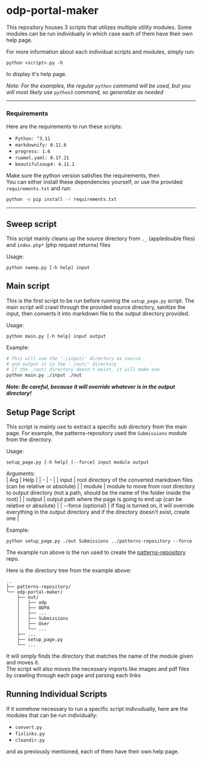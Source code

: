 # odp-portal-maker

This repository houses 3 scripts that utilizes multiple utility modules. Some modules can be run individually in which case each of them have their own help page.

For more information about each individual scripts and modules, simply run:

```
python <script>.py -h
```

to display it's help page.

_*Note: For the examples, the regular `python` command will be used, but you will most likely use `python3` command, so generalize as needed*_

---

### Requirements

Here are the requirements to run these scripts:

-   `Python: ^3.11`
-   `markdownify: 0.11.6`
-   `progress: 1.6`
-   `ruamel.yaml: 0.17.21`
-   `beautifulsoup4: 4.11.1`

Make sure the python version satisfies the requirements, then  
You can either install these dependencies yourself, or use the provided `requirements.txt` and run:

```bash
python -m pip install -r requirements.txt
```

---

## Sweep script

This script mainly cleans up the source directory from `._` (appledouble files) and `index.php*` (php request returns) files

Usage:

```
python sweep.py [-h help] input
```

## Main script

This is the first script to be run before running the `setup_page.py` script. The main script will crawl through the provided source directory, sanitize the input, then converts it into markdown file to the output directory provided.

Usage:

```
python main.py [-h help] input output
```

Example:

```bash
# This will use the './input/' directory as source
# and output it in the './out/' directory
# If the ./out/ directory doesn't exist, it will make one
python main.py ./input ./out
```

**_Note: Be careful, because it will override whatever is in the output directory!_**

## Setup Page Script

This script is mainly use to extract a specific sub directory from the main page. For example, the patterns-repository used the `Submissions` module from the directory.

Usage:

```
setup_page.py [-h help] [--force] input module output
```

Arguments:  
| Arg | Help |
| - | - |
| input | root directory of the converted markdown files (can be relative or absolute) |
| module | module to move from root directory to output directory (not a path, should be the name of the folder inside the root) |
| output | output path where the page is going to end up (can be relative or absolute) |
| --force (optional) | if flag is turned on, it will override everything in the output directory and if the directory doesn't exist, create one |

Example:

```
python setup_page.py ./out Submissions ../patterns-repository --force
```

The example run above is the run used to create the [patterns-repository](https://github.com/odpa/patterns-repository) repo.

Here is the directory tree from the example above:

```
..
├── patterns-repository/
└── odp-portal-maker/
    ├── out/
    │   ├── odp
    │   ├── ODPA
    │   ├── ...
    │   ├── Submissions
    │   ├── User
    │   └── ...
    ├── ...
    ├── setup_page.py
    └── ...
```

It will simply finds the directory that matches the name of the module given and moves it.  
The script will also moves the necessary imports like images and pdf files by crawling through each page and parsing each links

## Running Individual Scripts

If it somehow necessary to run a specific script indivudually, here are the modules that can be run individually:

-   `convert.py`
-   `fixlinks.py`
-   `cleandir.py`

and as previously mentioned, each of them have their own help page.
